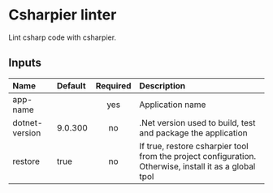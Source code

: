 # Csharpier linter

Lint csharp code with csharpier.

## Inputs

| Name            | Default   | Required | Description          |
| :---            | :----     | :------: | :----                |
| app-name        |           | yes      | Application name     |
| dotnet-version  | 9.0.300   | no       | .Net version used to build, test and package the application |
| restore         | true      | no       | If true, restore csharpier tool from the project configuration. Otherwise, install it as a global tpol  |
